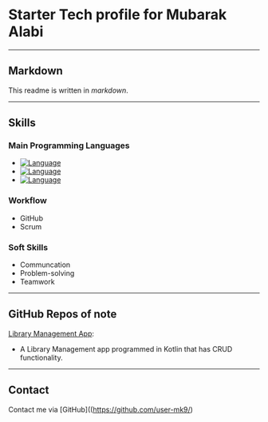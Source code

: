 # Starter Tech profile for Mubarak Alabi

---

## Markdown

This readme is written in *markdown*.

---

## Skills

### Main Programming Languages

- [![Language](https://img.shields.io/badge/Java-ED8B00?style=for-the-badge&logo=java&logoColor=white)](https://www.java.com/)
- [![Language](https://img.shields.io/badge/Kotlin-7F52FF.svg?style=for-the-badge&logo=Kotlin&logoColor=white)](https://kotlinlang.org/)
- [![Language](https://img.shields.io/badge/JavaScript-F7DF1E?style=for-the-badge&logo=javascript&logoColor=black)](https://www.javascript.com/)

### Workflow

- GitHub 
- Scrum

### Soft Skills

- Communcation
- Problem-solving
- Teamwork

---

## GitHub Repos of note

[Library Management App](https://github.com/user-mk9/1library-app):
- A Library Management app programmed in Kotlin that has CRUD functionality.

---

## Contact

Contact me via [GitHub]((https://github.com/user-mk9/)
